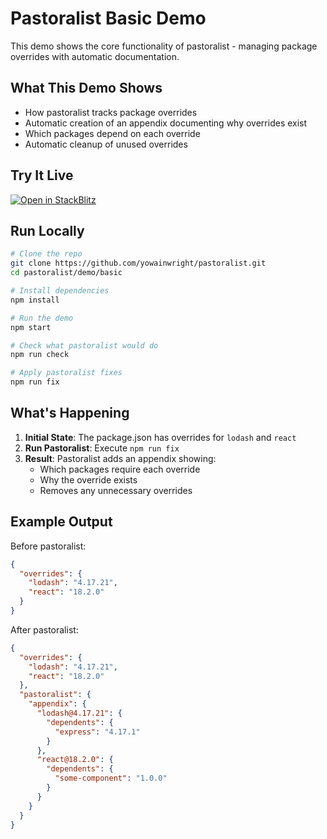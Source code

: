 # Pastoralist Basic Demo

This demo shows the core functionality of pastoralist - managing package overrides with automatic documentation.

## What This Demo Shows

- How pastoralist tracks package overrides
- Automatic creation of an appendix documenting why overrides exist
- Which packages depend on each override
- Automatic cleanup of unused overrides

## Try It Live

[![Open in StackBlitz](https://developer.stackblitz.com/img/open_in_stackblitz.svg)](https://stackblitz.com/github/yowainwright/pastoralist/tree/main/demo/basic)

## Run Locally

```bash
# Clone the repo
git clone https://github.com/yowainwright/pastoralist.git
cd pastoralist/demo/basic

# Install dependencies
npm install

# Run the demo
npm start

# Check what pastoralist would do
npm run check

# Apply pastoralist fixes
npm run fix
```

## What's Happening

1. **Initial State**: The package.json has overrides for `lodash` and `react`
2. **Run Pastoralist**: Execute `npm run fix`
3. **Result**: Pastoralist adds an appendix showing:
   - Which packages require each override
   - Why the override exists
   - Removes any unnecessary overrides

## Example Output

Before pastoralist:
```json
{
  "overrides": {
    "lodash": "4.17.21",
    "react": "18.2.0"
  }
}
```

After pastoralist:
```json
{
  "overrides": {
    "lodash": "4.17.21",
    "react": "18.2.0"
  },
  "pastoralist": {
    "appendix": {
      "lodash@4.17.21": {
        "dependents": {
          "express": "4.17.1"
        }
      },
      "react@18.2.0": {
        "dependents": {
          "some-component": "1.0.0"
        }
      }
    }
  }
}
```